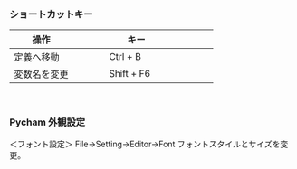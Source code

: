 ### ショートカットキー

|　　操作                   |　　キー              |
|:-------------------------|:-----------------------------|
| 定義へ移動                |  Ctrl + B                          |
| 変数名を変更              |  Shift + F6                          |
<br>

### Pycham 外観設定

＜フォント設定＞
File→Setting→Editor→Font
フォントスタイルとサイズを変更。


